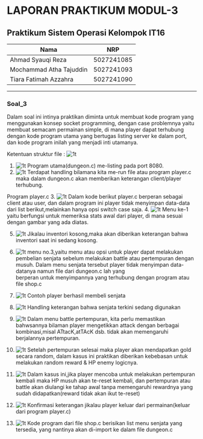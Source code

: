 # LAPORAN PRAKTIKUM MODUL-3 #
## Praktikum Sistem Operasi Kelompok IT16 ##

| Nama | NRP       |
|-------|-----------|
| Ahmad Syauqi Reza | 5027241085   |
| Mochammad Atha Tajuddin   | 5027241093  |
| Tiara Fatimah Azzahra   | 5027241090  |
---

### Soal_3 ###
Dalam soal ini intinya praktikan diminta untuk membuat kode program yang menggunakan konsep socket programming, dengan case problemnya yaitu membuat semacam permainan simple, di mana player dapat terhubung dengan kode program utama yang bertugas listing server ke dalam port, dan kode program inilah yang menjadi inti utamanya.

Ketentuan struktur file : 
![1t](https://github.com/rzkcp/Sisop-3-2025-IT16/blob/f2917028734616e78cb559908578e617d08f8169/assets/ss_1_3.png)

1. ![1t](https://github.com/rzkcp/Sisop-3-2025-IT16/blob/f2917028734616e78cb559908578e617d08f8169/assets/ss_2_3.png)
   Program utama(dungeon.c) me-listing pada port 8080.
2. ![1t](https://github.com/rzkcp/Sisop-3-2025-IT16/blob/f2917028734616e78cb559908578e617d08f8169/assets/ss_3_3.png)
   Terdapat handling bilamana kita me-run file atau program player.c maka dalam dungeon.c akan memberikan keterangan client/player terhubung.

  Program player.c
3. ![1t](https://github.com/rzkcp/Sisop-3-2025-IT16/blob/f2917028734616e78cb559908578e617d08f8169/assets/ss_4_3.png)
  Dalam kode berikut player.c berperan sebagai client atau user, dan dalam program ini
  player tidak menyimpan data-data dari list berikut,melainkan hanya opsi switch case saja.
4. ![1t](https://github.com/rzkcp/Sisop-3-2025-IT16/blob/f2917028734616e78cb559908578e617d08f8169/assets/ss_5_3.png)
  Menu ke-1 yaitu berfungsi untuk memeriksa stats awal dari player, di mana sesuai dengan gambar yang ada diatas.

5. ![1t](https://github.com/rzkcp/Sisop-3-2025-IT16/blob/f2917028734616e78cb559908578e617d08f8169/assets/ss_6_3.png)
   Jikalau inventori kosong,maka akan diberikan keterangan bahwa inventori saat ini sedang kosong.

6. ![1t](https://github.com/rzkcp/Sisop-3-2025-IT16/blob/f2917028734616e78cb559908578e617d08f8169/assets/ss_7_3.png)
   menu no.3,yaitu menu atau opsi untuk player dapat melakukan pembelian senjata sebelum melakukan battle atau pertempuran dengan musuh.
   Dalam menu senjata tersebut player tidak menyimpan data-datanya namun file dari dungeon.c lah yang   
   berperan untuk menyimpannya yang terhubung dengan program atau file shop.c

7. ![1t](https://github.com/rzkcp/Sisop-3-2025-IT16/blob/f2917028734616e78cb559908578e617d08f8169/assets/ss_8_3.png)
   Contoh player berhasil membeli senjata

8. ![1t](https://github.com/rzkcp/Sisop-3-2025-IT16/blob/f2917028734616e78cb559908578e617d08f8169/assets/ss_9_3.png)
   Handling keterangan bahwa senjata terkini sedang digunakan
   
9. ![1t](https://github.com/rzkcp/Sisop-3-2025-IT16/blob/f2917028734616e78cb559908578e617d08f8169/assets/ss_10_3.png)
   Dalam menu battle pertempuran, kita perlu memastikan bahwsannya bilaman player mengetikkan attack dengan berbagai kombinasi,misal ATtacK,atTAcK dsb.
   tidak akan memengaruhi berjalannya pertempuran.
   
10. ![1t](https://github.com/rzkcp/Sisop-3-2025-IT16/blob/f2917028734616e78cb559908578e617d08f8169/assets/ss_11_3.png)
    Setelah pertempuran selesai maka player akan mendapatkan gold secara random, dalam kasus ini praktikan diberikan kebebasan untuk melakukan random reward & HP enemy logicnya.

11. ![1t](https://github.com/rzkcp/Sisop-3-2025-IT16/blob/f2917028734616e78cb559908578e617d08f8169/assets/ss_12_3.png)
    Dalam kasus ini,jika player mencoba untuk melakukan pertempuran kembali maka HP musuh akan te-reset kembali,
    dan pertempuran atau battle akan diulangi ke tahap awal tanpa memengaruhi rewardnya yang sudah didapatkan(reward tidak akan 
    ikut te-reset)

12. ![1t](https://github.com/rzkcp/Sisop-3-2025-IT16/blob/f2917028734616e78cb559908578e617d08f8169/assets/ss_13_3.png)
    Konfirmasi keterangan jikalau player keluar dari permainan(keluar dari program player.c)

13. ![1t](https://github.com/rzkcp/Sisop-3-2025-IT16/blob/f2917028734616e78cb559908578e617d08f8169/assets/ss_14_3.png)
    Kode program dari file shop.c berisikan list menu senjata yang tersedia, yang nantinya akan di-import ke dalam file dungeon.c
